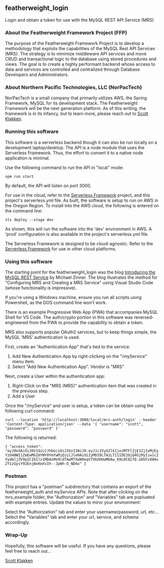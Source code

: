 ## featherweight_login
Login and obtain a token for use with the MySQL REST API Service (MRS)

### About the Featherweight Framework Project (FFP)
The purpose of the Featherweight Framework Project is to develop a methodology that exploits the capabilities of the MySQL Rest API Services (MRS). The strategy is to minimize middleware API services and move CRUD and transactional logic to the database using stored procedures and views. The goal is to create a highly performant backend whose access to data and services are controlled and centralized through Database Developers and Administrators.

### About Northern Pacific Technologies, LLC (NorPacTech)
NorPacTech is a small company that primarily utilizes AWS, the Spring Framework, MySQL for its development stack. The Featherweight Framework will be the next generation platform. As of this writing, the framework is in its infancy, but to learn more, please reach out to [Scott Klakken](scott@northernpacific.tech).

### Running this software
This software is a serverless backend though it can also be run locally on a development laptop/desktop. The API is a node module that uses the Serverless Framework. Thus, the effort to convert it to a native node application is minimal.

Use the following command to run the API in "local" mode:

`npm run start`

By default, the API will listen on port 3000.

For use in the cloud, refer to the [Serverless Framework](https://www.serverless.com/framework) project, and this project's serverless.yml file. As built, the software is setup to run on AWS in the Oregon Region. To install into the AWS cloud, the following is entered on the command line:

`sls deploy --stage dev`

As shown, this will run the software into the 'dev' environment in AWS. A 'prod' configuration is also available in the project's serverless.yml file.

The Serverless Framework is designed to be cloud-agnostic. Refer to the [Serverless Framework](https://www.serverless.com/framework) for use in other cloud platforms.

### Using this software
The starting point for the featherweight_login was the blog [Introducing the MySQL REST Service](https://blogs.oracle.com/mysql/post/introducing-the-mysql-rest-service) by Michael Zinner. The blog illustrates the method for "Configuring MRS and Creating a MRS Service" using Visual Studio Code (whose functionality is impressive). 

If you're using a Windows machine, ensure you run all scripts using Powershell, as the DOS command line won't work.

There is an example Progressive Web App (PWA) that accompanies MySQL Shell for VS Code. The auth/crypto portion in this software was reversed-engineered from the PWA to provide the capability to obtain a token.

MRS also supports popular OAuth2 services, but to keep things simple, the MySQL 'MRS' authentication is used.

First, create an "Authentication App" that's tied to the service:

1. Add New Authentication App by right-clicking on the "/myService" menu item.
2. Select "Add New Authentication App". Vendor is "MRS"

Next, create a User within the authentication app:

1. Right-Click on the "MRS (MRS)" authentication item that was created in the previous step.
2. Add a User

Once the "/myService" and user is setup, a token can be obtain using the following curl command:

`curl --location 'http://localhost:3000/local/mrs-auth/login' --header 'Content-Type: application/json' --data '{ "username": "scott", "password": "password" }'`

The following is returned:

`{ "access_token": "eyJ0eXAiOiJKV1QiLCJhbGciOiJIUzI1NiJ9.eyJ1c2VyX2lkIjoiMTFlZjE1ZjIxMjEyYzU4NWI1ZmEwMGZmYWY0YmYwMjQiLCJleHAiOiIyMDI0LTA1LTI1IDE2OjQ4OjMyIiwic2VydmljZV9pZCI6Ilx1MDAxMe9cdTAwMTXwW9eqV7X6XHUwMDAw_69L8CQifQ.oDGFv88Av2Y1zGysY92EnjWxKmXvIh--JpWh-O_ND4o" }`

### Postman
This project has a "postman" subdirectory that contains an export of the featherweight_auth and myService APIs. Note that after clicking on the mrs_example folder, the "Authorization" and "Variables" tab are popluated with example entries. Update the values to miror your environment:

Select the "Authorization" tab and enter your username/password, url, etc...
Select the "Variables" tab and enter your url, service, and schema accordingly.

### Wrap-Up
Hopefully, this software will be useful. If you have any questions, please feel free to reach out...

[Scott Klakken](scott@northernpacific.tech)
